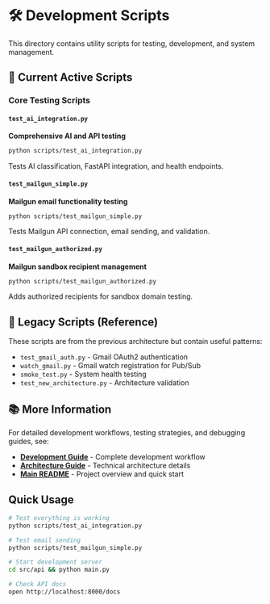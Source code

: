 # 🛠️ Development Scripts

This directory contains utility scripts for testing, development, and system management.

## 🧪 Current Active Scripts

### **Core Testing Scripts**

#### `test_ai_integration.py`
**Comprehensive AI and API testing**
```bash
python scripts/test_ai_integration.py
```
Tests AI classification, FastAPI integration, and health endpoints.

#### `test_mailgun_simple.py`
**Mailgun email functionality testing**
```bash
python scripts/test_mailgun_simple.py
```
Tests Mailgun API connection, email sending, and validation.

#### `test_mailgun_authorized.py`
**Mailgun sandbox recipient management**
```bash
python scripts/test_mailgun_authorized.py
```
Adds authorized recipients for sandbox domain testing.

## 🔧 Legacy Scripts (Reference)

These scripts are from the previous architecture but contain useful patterns:

- `test_gmail_auth.py` - Gmail OAuth2 authentication
- `watch_gmail.py` - Gmail watch registration for Pub/Sub
- `smoke_test.py` - System health testing
- `test_new_architecture.py` - Architecture validation

## 📚 More Information

For detailed development workflows, testing strategies, and debugging guides, see:
- **[Development Guide](../docs/DEVELOPMENT.md)** - Complete development workflow
- **[Architecture Guide](../docs/ARCHITECTURE.md)** - Technical architecture details
- **[Main README](../README.md)** - Project overview and quick start

## Quick Usage

```bash
# Test everything is working
python scripts/test_ai_integration.py

# Test email sending
python scripts/test_mailgun_simple.py

# Start development server
cd src/api && python main.py

# Check API docs
open http://localhost:8000/docs
``` 